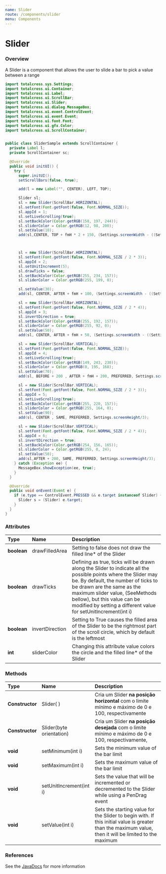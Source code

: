 ```yaml
---
name: Slider
route: /components/slider
menu: Components
---
```


# Slider

### Overview

A Slider is a component that allows the user to slide a bar to pick a value between a range

<!-- ![](https://totalcross.com/documentation/img/samples/slider-sample.gif) -->

<!-- {% code title="SliderSample.java" %} -->

```java
import totalcross.sys.Settings;
import totalcross.ui.Container;
import totalcross.ui.Label;
import totalcross.ui.ScrollBar;
import totalcross.ui.Slider;
import totalcross.ui.dialog.MessageBox;
import totalcross.ui.event.ControlEvent;
import totalcross.ui.event.Event;
import totalcross.ui.font.Font;
import totalcross.ui.gfx.Color;
import totalcross.ui.ScrollContainer;


public class SliderSample extends ScrollContainer {
  private Label l;
  private ScrollContainer sc;

  @Override
  public void initUI() {
    try {
      super.initUI();
      setScrollBars(false, true);

      add(l = new Label("", CENTER), LEFT, TOP);

      Slider sl;
      sl = new Slider(ScrollBar.HORIZONTAL);
      sl.setFont(Font.getFont(false, Font.NORMAL_SIZE));
      sl.appId = 1;
      sl.setLiveScrolling(true);
      sl.setBackColor(Color.getRGB(158, 197, 244));
      sl.sliderColor = Color.getRGB(12, 98, 200);
      sl.setValue(10);
      add(sl,CENTER, TOP + fmH * 2 + 150, (Settings.screenWidth - ((Settings.screenWidth)/10)*2), PREFERRED);



      sl = new Slider(ScrollBar.HORIZONTAL);
      sl.setFont(Font.getFont(false, Font.NORMAL_SIZE / 2 * 3));
      sl.appId = 2;
      sl.setUnitIncrement(5);
      sl.drawTicks = false;
      sl.setBackColor(Color.getRGB(255, 234, 157));
      sl.sliderColor = Color.getRGB(255, 199, 0);

      sl.setValue(30);
      add(sl, CENTER, AFTER + fmH + 100, (Settings.screenWidth - ((Settings.screenWidth)/10)*2), PREFERRED);

      sl = new Slider(ScrollBar.HORIZONTAL);
      sl.setFont(Font.getFont(false, Font.NORMAL_SIZE / 2 * 4));
      sl.appId = 3;
      sl.invertDirection = true;
      sl.setBackColor(Color.getRGB(255, 192, 157));
      sl.sliderColor = Color.getRGB(255, 92, 0);
      sl.setValue(50);
      add(sl, CENTER, AFTER + fmH + 50, (Settings.screenWidth - ((Settings.screenWidth)/10)*2), PREFERRED);

      sl = new Slider(ScrollBar.VERTICAL);
      sl.setFont(Font.getFont(false, Font.NORMAL_SIZE));
      sl.appId = 4;
      sl.setLiveScrolling(true);
      sl.setBackColor(Color.getRGB(149, 243, 230));
      sl.sliderColor = Color.getRGB(0, 195, 168);
      sl.setValue(70);
      add(sl, BEFORE + 200 , AFTER + fmH + 200, PREFERRED, Settings.screenHeight/3);

      sl = new Slider(ScrollBar.VERTICAL);
      sl.setFont(Font.getFont(false, Font.NORMAL_SIZE / 2 * 3));
      sl.appId = 5;
      sl.setLiveScrolling(true);
      sl.setBackColor(Color.getRGB(255, 220, 157));
      sl.sliderColor = Color.getRGB(255, 164, 0);
      sl.setValue(90);
      add(sl, CENTER , SAME, PREFERRED, Settings.screenHeight/3);

      sl = new Slider(ScrollBar.VERTICAL);
      sl.setFont(Font.getFont(false, Font.NORMAL_SIZE / 2 * 4));
      sl.appId = 6;
      sl.invertDirection = true;
      sl.setBackColor(Color.getRGB(254, 156, 165));
      sl.sliderColor = Color.getRGB(255, 0, 24);
      sl.setValue(50);
      add(sl,AFTER + 200, SAME, PREFERRED, Settings.screenHeight/3);
    } catch (Exception ee) {
      MessageBox.showException(ee, true);
    }
  }

  @Override
  public void onEvent(Event e) {
    if (e.type == ControlEvent.PRESSED && e.target instanceof Slider) {
      Slider s = (Slider) e.target;
    }
  }
}
```

<!-- {% endcode %} -->

### Attributes

| Type        | Name            | Description                                                                                                                                                                                                                                                                                                                |
| :---------- | :-------------- | :------------------------------------------------------------------------------------------------------------------------------------------------------------------------------------------------------------------------------------------------------------------------------------------------------------------------- |
| **boolean** | drawFilledArea  | Setting to false does not draw the filled line\* of the Slider                                                                                                                                                                                                                                                             |
| **boolean** | drawTicks       | Defining as true, ticks will be drawn along the Slider to indicate all the possible points where the Slider may be. By default, the number of ticks to be drawn are the same as the maximum slider value, \(SeeMethods bellow\), but this value can be modified by setting a different value for setUnitIncrement\(int i\) |
| **boolean** | invertDirection | Setting to True causes the filled area of the Slider to be the rightmost part of the scroll circle, which by default is the leftmost                                                                                                                                                                                       |
| **int**     | sliderColor     | Changing this attribute value colors the circle and the filled line\* of the Slider                                                                                                                                                                                                                                        |

### Methods

| Type            | Name                       | Description                                                                                                                                           |
| :-------------- | :------------------------- | :---------------------------------------------------------------------------------------------------------------------------------------------------- |
| **Constructor** | Slider\( \)                | Cria um Slider **na posição horizontal** com o limite mínimo e máximo de 0 e 100, respectivamente                                                     |
| **Constructor** | Slider\(byte orientation\) | Cria um Slider **na posição desejada** com o limite mínimo e máximo de 0 e 100, respectivamente,                                                      |
| **void**        | setMinimum\(int i\)        | Sets the minimum value of the bar limit                                                                                                               |
| **void**        | setMaximum\(int i\)        | Sets the maximum value of the bar limit                                                                                                               |
| **void**        | setUnitIncrement\(int i\)  | Sets the value that will be incremented or decremented to the Slider while using a PenDrag event                                                      |
| **void**        | setValue\(int i\)          | Sets the starting value for the Slider to begin with. If this initial value is greater than the maximum value, then it will be limited to the maximum |

### **References**

See the [JavaDocs](https://rs.totalcross.com/doc/totalcross/ui/Slider.html) for more information
